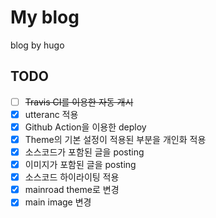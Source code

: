 # My blog
blog by hugo

## TODO
- [ ] ~~Travis CI를 이용한 자동 개시~~
- [X] utteranc 적용
- [X] Github Action을 이용한 deploy
- [X] Theme의 기본 설정이 적용된 부분을 개인화 적용
- [X] 소스코드가 포함된 글을 posting
- [X] 이미지가 포함된 글을 posting
- [X] 소스코드 하이라이팅 적용
- [X] mainroad theme로 변경
- [X] main image 변경
